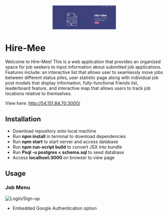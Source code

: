 <p align="center"><img src="demo.jpg" height="40%" width="40%"/></p>

# Hire-Mee

Welcome to Hire-Mee! This is a web application that provides an organized space for job seekers to input information about submitted job applications. Features include: an interactive list that allows user to seamlessly move jobs between different status piles, user statistic page along with individual job post modals that display information, fully-functional friends list, leaderboard feature, and interactive map that allows users to track job locations relative to themselves.

View here: http://54.151.84.70:3000/

## Installation

- Download repository onto local machine
- Run <b>npm install</b> in terminal to download dependencies
- Run <b>npm start</b> to start server and access database
- Run <b>npm run-script build</b> to convert JSX into bundle
- Run <b>Psql -u postgres < schema.sql</b> to seed database
- Access <b>localhost:3000</b> on browser to view page

## Usage

<h3>Job Menu</h3>

![Login/Sign-up](https://i.imgur.com/qMvIrFw.gif)
- Embedded Google Authentication option
